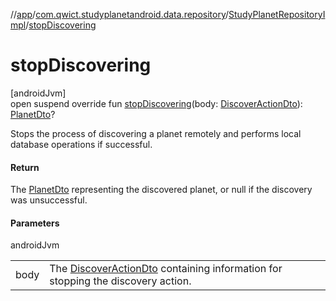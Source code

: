 //[app](../../../index.md)/[com.qwict.studyplanetandroid.data.repository](../index.md)/[StudyPlanetRepositoryImpl](index.md)/[stopDiscovering](stop-discovering.md)

# stopDiscovering

[androidJvm]\
open suspend override fun [stopDiscovering](stop-discovering.md)(body: [DiscoverActionDto](../../com.qwict.studyplanetandroid.data.remote.dto/-discover-action-dto/index.md)): [PlanetDto](../../com.qwict.studyplanetandroid.data.remote.dto/-planet-dto/index.md)?

Stops the process of discovering a planet remotely and performs local database operations if successful.

#### Return

The [PlanetDto](../../com.qwict.studyplanetandroid.data.remote.dto/-planet-dto/index.md) representing the discovered planet, or null if the discovery was unsuccessful.

#### Parameters

androidJvm

| | |
|---|---|
| body | The [DiscoverActionDto](../../com.qwict.studyplanetandroid.data.remote.dto/-discover-action-dto/index.md) containing information for stopping the discovery action. |
